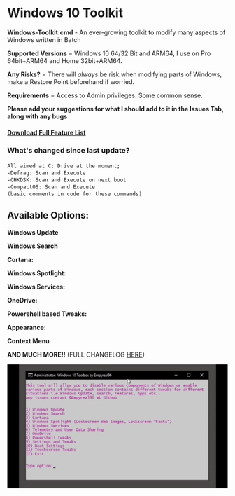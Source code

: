 # Windows 10 Toolkit

**Windows-Toolkit.cmd**  - An ever-growing toolkit to modify many aspects of Windows written in Batch

**Supported Versions** = Windows 10 64/32 Bit and ARM64, I use on Pro 64bit+ARM64 and Home 32bit+ARM64.

**Any Risks?** = There will _always_ be risk when modifying parts of Windows, make a Restore Point beforehand if worried.

**Requirements** = Access to Admin privileges. Some common sense.

**Please add your suggestions for what I should add to it in the Issues Tab, along with any bugs**

#### **[Download](https://github.com/Empyreal96/win-10-services-toolbox/raw/master/Windows-Toolkit.cmd)** **[Full Feature List](https://github.com/Empyreal96/win-10-services-toolbox/raw/master/changelog.md)**

### What's changed since last update?

```
All aimed at C: Drive at the moment;
-Defrag: Scan and Execute
-CHKDSK: Scan and Execute on next boot
-CompactOS: Scan and Execute
(basic comments in code for these commands)
```



## Available Options:

**Windows Update**

**Windows Search**

**Cortana:**

**Windows Spotlight:**

**Windows Services:**

**OneDrive:**

**Powershell based Tweaks:**

**Appearance:**

**Context Menu**

**AND MUCH MORE!!** (FULL CHANGELOG [HERE](https://github.com/Empyreal96/win-10-services-toolbox/raw/master/changelog.md))

![ToolScreen](https://github.com/Empyreal96/win-10-services-toolbox/blob/master/Update%20Switch%20Screens/screen2.gif)


